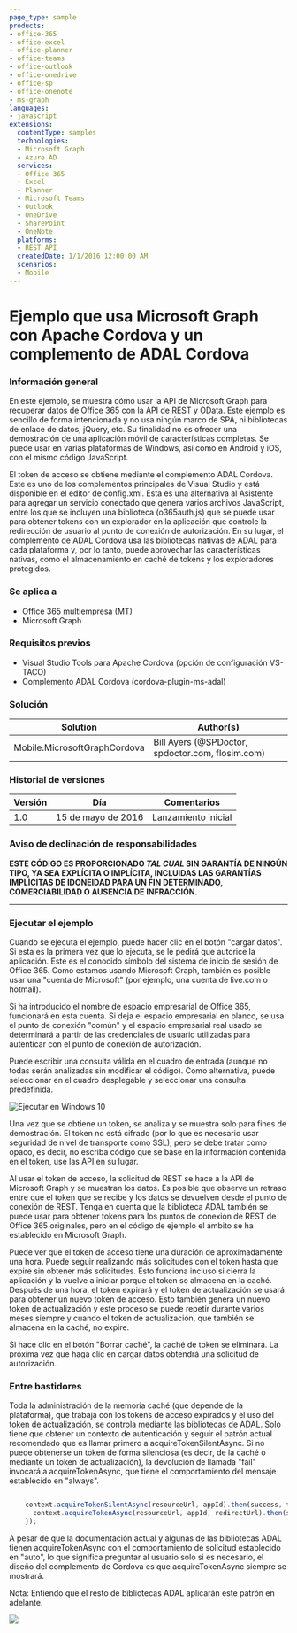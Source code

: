 ```yaml
---
page_type: sample
products:
- office-365
- office-excel
- office-planner
- office-teams
- office-outlook
- office-onedrive
- office-sp
- office-onenote
- ms-graph
languages:
- javascript
extensions:
  contentType: samples
  technologies:
  - Microsoft Graph
  - Azure AD
  services:
  - Office 365
  - Excel
  - Planner
  - Microsoft Teams
  - Outlook
  - OneDrive
  - SharePoint
  - OneNote
  platforms:
  - REST API
  createdDate: 1/1/2016 12:00:00 AM
  scenarios:
  - Mobile
---
```

# Ejemplo que usa Microsoft Graph con Apache Cordova y un complemento de ADAL Cordova  #

### Información general ###
En este ejemplo, se muestra cómo usar la API de Microsoft Graph para recuperar datos de Office
365 con la API de REST y OData. Este ejemplo es sencillo de forma intencionada y no usa ningún marco de SPA,
ni bibliotecas de enlace de datos, jQuery, etc.
Su finalidad no es ofrecer una demostración de una aplicación móvil de características completas.
Se puede usar en varias plataformas de Windows, así como en Android y iOS,
con el mismo código JavaScript.

El token de acceso se obtiene mediante el complemento ADAL Cordova.
Este es uno de los complementos principales de Visual Studio y está disponible en el editor de config.xml.
Esta es una alternativa al Asistente para agregar un servicio conectado que genera
varios archivos JavaScript, entre los que se incluyen una biblioteca (o365auth.js)
que se puede usar para obtener tokens con un explorador en la aplicación que controle
la redirección de usuario al punto de conexión de autorización. En su lugar, el complemento de ADAL Cordova usa las bibliotecas
nativas de ADAL para cada plataforma y, por lo tanto, puede aprovechar las características nativas,
como el almacenamiento en caché de tokens y los exploradores protegidos.

### Se aplica a ###
-  Office 365 multiempresa (MT)
-  Microsoft Graph

### Requisitos previos ###
- Visual Studio Tools para Apache Cordova (opción de configuración VS-TACO)
- Complemento ADAL Cordova (cordova-plugin-ms-adal)

### Solución ###
Solution | Author(s)
---------|----------
Mobile.MicrosoftGraphCordova | Bill Ayers (@SPDoctor, spdoctor.com, flosim.com)

### Historial de versiones ###
Versión | Día | Comentarios
---------| -----| --------
1.0 | 15 de mayo de 2016 | Lanzamiento inicial

### Aviso de declinación de responsabilidades ###
**ESTE CÓDIGO ES PROPORCIONADO *TAL CUAL* SIN GARANTÍA DE NINGÚN TIPO, YA SEA EXPLÍCITA O IMPLÍCITA, INCLUIDAS LAS GARANTÍAS IMPLÍCITAS DE IDONEIDAD PARA UN FIN DETERMINADO, COMERCIABILIDAD O AUSENCIA DE INFRACCIÓN.**


----------

### Ejecutar el ejemplo ###

Cuando se ejecuta el ejemplo, puede hacer clic en el botón "cargar datos".
Si esta es la primera vez que lo ejecuta, se le pedirá que autorice la aplicación.
Este es el conocido símbolo del sistema de inicio de sesión de Office 365.
Como estamos usando Microsoft Graph, también es posible
usar una "cuenta de Microsoft" (por ejemplo, una cuenta de live.com o hotmail). 

Si ha introducido el nombre de espacio empresarial de Office 365,
funcionará en esta cuenta.
Si deja el espacio empresarial en blanco, se usa el punto de conexión "común"
y el espacio empresarial real usado se determinará a partir de las credenciales de usuario utilizadas para autenticar con el punto de conexión de autorización.

Puede escribir una consulta válida en el
cuadro de entrada (aunque no todas serán analizadas sin modificar el código).
Como alternativa, puede seleccionar en el cuadro desplegable y seleccionar una consulta predefinida.

![Ejecutar en Windows 10](MicrosoftGraphCordova.png)

Una vez que se obtiene un token, se analiza y se muestra solo para fines de demostración.
El token no está cifrado (por lo que es necesario usar seguridad de nivel de transporte como SSL),
pero se debe tratar como opaco, es decir,
no escriba código que se base en la información contenida en el token, use las API en su lugar.

Al usar el token de acceso, la solicitud de REST se hace a la API de Microsoft Graph y se muestran los datos.
Es posible que observe un retraso entre que el token que se recibe y los datos se devuelven desde el punto de conexión de REST.
Tenga en cuenta que la biblioteca ADAL
también se puede usar para obtener tokens para los puntos de conexión de REST de Office 365 originales,
pero en el código de ejemplo el ámbito se ha establecido en Microsoft Graph.

Puede ver que el token de acceso tiene una duración de aproximadamente una hora.
Puede seguir realizando más solicitudes con el token hasta que expire sin obtener más solicitudes.
Esto funciona incluso si cierra la aplicación y la vuelve a iniciar porque el token se almacena en la caché.
Después de una hora, el token expirará y el token de actualización se usará para obtener un nuevo token de acceso.
Esto también genera un nuevo token de actualización y este
proceso se puede repetir durante varios meses siempre y cuando el token de actualización,
que también se almacena en la caché, no expire.

Si hace clic en el botón "Borrar caché", la caché de token se eliminará.
La próxima vez que haga clic en cargar datos obtendrá una solicitud de autorización. 

### Entre bastidores ###

Toda la administración de la memoria caché (que depende de la plataforma),
que trabaja con los tokens de acceso expirados y el uso del token de actualización,
se controla mediante las bibliotecas de ADAL. Solo tiene que obtener un contexto de autenticación
y seguir el patrón actual recomendado que es llamar primero a acquireTokenSilentAsync.
Si no puede obtenerse un token de forma silenciosa (es decir, de la caché o mediante un token de actualización),
la devolución de llamada "fail" invocará a acquireTokenAsync,
que tiene el comportamiento del mensaje establecido en "always".

```javascript

    context.acquireTokenSilentAsync(resourceUrl, appId).then(success, function () {
      context.acquireTokenAsync(resourceUrl, appId, redirectUrl).then(success, fail);
    });

```

A pesar de que la documentación actual y algunas de las bibliotecas ADAL tienen acquireTokenAsync
con el comportamiento de solicitud establecido en "auto", lo que significa preguntar al usuario solo si es necesario,
el diseño del complemento de Cordova es que acquireTokenAsync siempre se mostrará. 

Nota: Entiendo que el resto de bibliotecas ADAL aplicarán este patrón en adelante. 


<img src="https://telemetry.sharepointpnp.com/pnp/samples/MicrosoftGraph.Cordova.Mobile" />